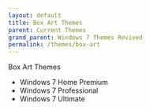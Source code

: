```yaml
---
layout: default
title: Box Art Themes
parent: Current Themes
grand_parent: Windows 7 Themes Revived
permalink: /themes/box-art
---
```


Box Art Themes

- Windows 7 Home Premium
- Windows 7 Professional
- Windows 7 Ultimate
